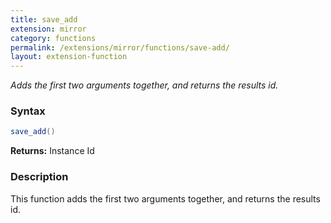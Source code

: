```yaml
---
title: save_add
extension: mirror
category: functions
permalink: /extensions/mirror/functions/save-add/
layout: extension-function
---
```


_Adds the first two arguments together, and returns the results id._

### Syntax ###
```cs
save_add()
```

**Returns:** Instance Id

### Description

This function adds the first two arguments together, and returns the results id. 

